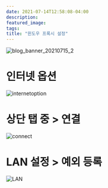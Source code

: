 ```yaml
---
date: 2021-07-14T12:58:08-04:00
description: 
featured_image: 
tags: 
title: "윈도우 프록시 설정"
---
```


![blog_banner_20210715_2](https://github.com/user-attachments/assets/b1544a85-058f-4e94-8bdd-0bbd7a4fec03)

# 인터넷 옵션
![internetoption](https://github.com/user-attachments/assets/f5363a71-9ce6-4e27-b1dd-19a3abe36f05)

# 상단 탭 중 > 연결
![connect](https://github.com/user-attachments/assets/3a9794e1-829b-4bc1-a609-6a2f24c681c5)

# LAN 설정 > 예외 등록
![LAN](https://github.com/user-attachments/assets/a916d5de-356c-4a68-83d3-f4b75a7561c9)

